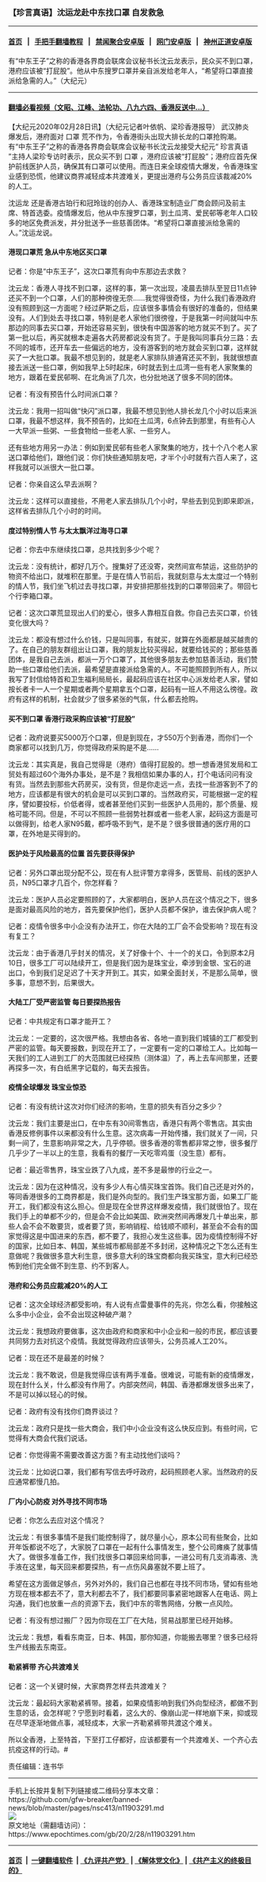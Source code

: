 ### 【珍言真语】沈运龙赴中东找口罩 自发救急
------------------------

#### [首页](https://github.com/gfw-breaker/banned-news/blob/master/README.md) &nbsp;&nbsp;|&nbsp;&nbsp; [手把手翻墙教程](https://github.com/gfw-breaker/guides/wiki) &nbsp;&nbsp;|&nbsp;&nbsp; [禁闻聚合安卓版](https://github.com/gfw-breaker/bn-android) &nbsp;&nbsp;|&nbsp;&nbsp; [网门安卓版](https://github.com/oGate2/oGate) &nbsp;&nbsp;|&nbsp;&nbsp; [神州正道安卓版](https://github.com/SzzdOgate/update) 



<div><img alt="" class="aligncenter wp-post-image" src="https://i.epochtimes.com/assets/uploads/2020/02/b3a314ed639ee8c6c4e1ef42b8585845-600x400.jpg"/>
<div class="red16 caption">
 有“中东王子”之称的香港各界商会联席会议秘书长沈云龙表示，民众买不到口罩，港府应该被“打屁股”。他从中东搜罗口罩并亲自派发给老年人，“希望将口罩直接派给急需的人。”（大纪元）
</div>
</div><hr/>

#### [翻墙必看视频（文昭、江峰、法轮功、八九六四、香港反送中...）](https://github.com/gfw-breaker/banned-news/blob/master/pages/link3.md)

<div><p>
 【大纪元2020年02月28日讯】（大纪元记者叶依帆、梁珍香港报导）
 <ok href="https://www.epochtimes.com/gb/tag/%E6%AD%A6%E6%B1%89%E8%82%BA%E7%82%8E.html">
  武汉肺炎
 </ok>
 爆发后，港府面对
 <ok href="https://www.epochtimes.com/gb/tag/%E5%8F%A3%E7%BD%A9.html">
  口罩
 </ok>
 荒不作为，令香港街头出现大排长龙的口罩抢购潮。有“中东王子”之称的香港各界商会联席会议秘书长沈云龙接受大纪元“
 <ok href="https://www.epochtimes.com/gb/tag/%E7%8F%8D%E8%A8%80%E7%9C%9F%E8%AF%AD.html">
  珍言真语
 </ok>
 ”主持人梁珍专访时表示，民众买不到
 <ok href="https://www.epochtimes.com/gb/tag/%E5%8F%A3%E7%BD%A9.html">
  口罩
 </ok>
 ，港府应该被“打屁股”；港府应首先保护前线医护人员，确保其有口罩可以使用。而连日来全球疫情大爆发，令香港珠宝业感到恐慌，他建议商界减轻成本共渡难关，更提出港府与公务员应该裁减20%的人工。
</p>
<p>
 <ok href="https://www.epochtimes.com/gb/tag/%E6%B2%88%E8%BF%90%E9%BE%99.html">
  沈运龙
 </ok>
 还是香港古珀行和冠玲珑的创办人、香港珠宝制造业厂商会顾问及前主席、特首选委。疫情爆发后，他从中东搜罗口罩，到土瓜湾、爱民邨等老年人口较多的地区免费派发，并分批送予一些慈善团体。“希望将口罩直接派给急需的人。”沈运龙说。
</p>
<p>
</p>
<h4>
 港现口罩荒 急从中东地区买口罩
</h4>
<p>
 记者：你是“中东王子”，这次口罩荒有向中东那边去求救？
</p>
<p>
 沈云龙：香港人寻找不到口罩，这样的事，第一次出现，凌晨去排队至翌日11点钟还买不到一个口罩，人们的那种徬徨无奈……我觉得很奇怪，为什么我们香港政府没有照顾到这一方面呢？经过萨斯之后，应该很多事情会有很好的准备的，但结果没有。人们到处去寻找口罩，特别是老人家他们很徬徨，于是我第一时间就叫中东那边的同事去买口罩，开始还容易买到，很快有中国游客的地方就买不到了。买了第一批以后，再买就根本走遍各大药房都说没有货了。于是我叫同事兵分三路：去不同的城市，还开车去一些偏远的地方，没有游客到的地方就会买到口罩，这样就买了一大批口罩。我最不想见到的，就是老人家排队排通宵还买不到，我就很想直接去派送一些口罩，例如我早上5时起床，6时就去到土瓜湾一些有老人家聚集的地方，跟着在爱民邨啊、在北角派了几次，也分批地送了很多不同的团体。
</p>
<p>
 记者：有没有预告什么时间派口罩？
</p>
<p>
 沈云龙：我用一招叫做“快闪”派口罩，我最不想见到他人排长龙几个小时以后来派口罩，我最不想这样，我不预告的，比如在土瓜湾，6点钟去到那里，有些有心人一大早派一些粥、一些食物给一些老人家、一些穷人。
</p>
<p>
 还有些地方用另一办法：例如到爱民邨有些老人家聚集的地方，找十个八个老人家送口罩给他们，跟他们说：你们快些通知朋友吧，才半个小时就有六百人来了，这样我就可以派很大一批口罩。
</p>
<p>
 记者：你亲自这么早去派啊？
</p>
<p>
 沈云龙：这样可以直接些，不用老人家去排队几个小时，早些去到见到即来即派，这样省去排队几个小时的时间。
</p>
<h4>
 度过特别情人节 与太太飘洋过海寻口罩
</h4>
<p>
 记者：你去中东继续找口罩，总共找到多少个呢？
</p>
<p>
 沈云龙：没有统计，都好几万个。搜集好了还没寄，突然间宣布禁运，这些防护的物资不给出口，就堆积在那里。于是在情人节前后，我就刻意与太太度过一个特别的情人节，我们坐飞机过去寻找口罩，并安排把那些找到的口罩带回来了。带回七个行李箱口罩。
</p>
<p>
 记者：这次口罩荒显现出人们的爱心，很多人靠相互自救。你自己去买口罩，价钱变化很大吗？
</p>
<p>
 沈云龙：都没有想过什么价钱，只是叫同事，有就买，就算在外面都是越买越贵的了。在自己的朋友群组出让口罩，我的朋友比较买得起，就要给钱买的；那些慈善团体，是我自己去派，都派一万个口罩了，其他很多朋友去参加慈善活动，我们赞助一些口罩给他们去派，最希望是直接派给急需的人。不可能照顾到所有人，所以我写了封信给特首和卫生福利局局长，最起码应该在社区中心派发给老人家，譬如按长者卡一人一个星期或者两个星期拿五个口罩，起码有一班人不用这么徬徨。政府有这样的机制，社会就少了很多紧张的气氛，什么都去抢购。
</p>
<h4>
 买不到口罩 香港行政采购应该被“打屁股”
</h4>
<p>
 记者：政府说要买5000万个口罩，但是到现在，才550万个到香港，而你们一个商家都可以找到几万，你觉得政府采购是不是……
</p>
<p>
 沈云龙：其实真是，我自己觉得是（港府）值得打屁股的。想一想香港贸发局和工贸处有超过60个海外办事处，是不是？我相信如果办事的人，打个电话问问有没有货。当然去到那些大药房买，没有货，但是你走远一点，去找一些游客到不了的地方，应该都是有很大的机会是可以买到口罩的。当然政府买，可能根据一定的程序，譬如要投标，价低者得，或者甚至他们买到一些医护人员用的，那个质量、规格可能不同。但是，不可以不照顾一些弱势社群或者一些老人家，起码这方面是可以做得到，给老人家N95戴，都呼吸不到气，是不是？很多很普通的医疗用的口罩，在外地是买得到的。
</p>
<h4>
 医护处于风险最高的位置 首先要获得保护
</h4>
<p>
 记者：另外口罩出现分配不公，现在有人批评警方拿得多，医管局、前线的医护人员，N95口罩才几百个，你怎样看？
</p>
<p>
 沈云龙：医护人员必定要照顾的了，大家都明白，医护人员在这个情况之下，很多是面对最高风险的地方，首先要保护他们，医护人员都不保护，谁去保护病人呢？
</p>
<p>
 记者：疫情令很多中小企没有办法开工，你在大陆的工厂会不会受影响？现在有没有复工？
</p>
<p>
 沈云龙：由于香港几乎封关的情况，关了好像十个、十一个的关口，令到原本2月10日，很多工厂可以陆续开工，但是我们因为是珠宝业，牵涉到金银、宝石的进出口，令到我们足足迟了十天才开到工。其实，如果全面封关，不是那么简单，很多事，意想不到，后果很大。
</p>
<h4>
 大陆工厂受严密监管 每日要探热报告
</h4>
<p>
 记者：中共规定有口罩才能开工？
</p>
<p>
 沈云龙：一定要的，这次很严格。我想由各省、各地一直到我们城镇的工厂都受到严密的监管。每天要报数，到现在开工了，一定要有一定的口罩给工人。比如每一天我们的工人进到工厂的大范围就已经探热（测体温）了，再上去车间那里，还要再探多一次，有白纸黑字记载的，每天去报告。
</p>
<h4>
 疫情全球爆发 珠宝业惊恐
</h4>
<p>
 记者：有没有统计这次对你们经济的影响，生意的损失有百分之多少？
</p>
<p>
 沈云龙：我们主要是出口，在中东有30间零售店，香港只有两个零售店。其实由香港反修例事件以来都没有什么生意。这次病毒一开始传播，我们就关了一间，只剩一间了，生意影响非常之大，几乎停顿。很多香港的零售都非常之惨，很多餐厅几乎少了一半以上的生意，我看有的餐厅一天吃零鸡蛋（没生意）都有。
</p>
<p>
 记者：最近零售界，珠宝业跌了八九成，差不多是最惨的行业之一。
</p>
<p>
 沈云龙：因为在这种情况，没有多少人有心情买珠宝首饰。我们自己还是对外的，等同香港很多的工商界都是，我们是外向型的。我们生产珠宝那方面，如果工厂能开工，我们都没有这么担心。但是现在全世界这样爆发疫情，我们就很怕了。现在我们手上的单都不少的，但是会不会比如美国、欧洲突然间再爆发几十单出来，那些人会不会不敢要货，或者要了货，影响销程、给钱顺不顺利，甚至会不会有的国家觉得这是中国进来的东西，都不要了，我担心发生这些事。因为疫情控制得不好的国家，比如日本、韩国，某些城市都局部差不多封闭，这种情况之下怎么还有生意做呢？我做很多意大利生意，很多意大利的珠宝商都向我买珠宝，意大利已经恐怖到他们完全做不到生意、约不到客人。
</p>
<h4>
 港府和公务员应裁减20%的人工
</h4>
<p>
 记者：这次全球经济都受影响，有人说有点雷曼事件的先兆，你怎么看，你接触这么多中小企业，会不会出现这种破产潮？
</p>
<p>
 沈云龙：我想政府要做事，这次由政府和商家和中小企业和一般的市民，都应该要共同努力去对抗这个疫情。我就觉得政府应该带头，公务员减人工20%。
</p>
<p>
 记者：现在还不是最差的时候？
</p>
<p>
 沈云龙：我不敢说，但是我觉得应该有两手准备。很难说，可能有新的疫情爆发，现在封什么关，什么都没有作用了。内部突然间，韩国、香港都爆发很多出来了，不是可以掉以轻心的时候。
</p>
<p>
 记者：政府有没有找你们商界谈过？
</p>
<p>
 沈云龙：政府只是找一些大商会，我们中小企业没有这么快反应到。有些时间，它觉得有大商会代我们说话。
</p>
<p>
 记者：你觉得需不需要改善这方面？有主动找他们谈吗？
</p>
<p>
 沈云龙：比如说口罩，我们都有写信去呼吁政府，起码照顾老人家。当然政府的反应通常都慢几拍。
</p>
<h4>
 厂内小心防疫 对外寻找不同市场
</h4>
<p>
 记者：你怎么去应对这个情况？
</p>
<p>
 沈云龙：有很多事情不是我们能控制得了，就尽量小心，原本公司有些聚会，比如开年饭都说不吃了，大家脱了口罩在一起有什么事情发生，整个公司瘫痪了就事情大了。做很多准备工作，我们找很多口罩回来给同事，一进公司有几支消毒液、洗手液在这里，每天回来都要探热，有一点伤风鼻塞就不要上班了。
</p>
<p>
 希望在这方面做足够点，另外对外的，我们自己也都在寻找不同市场，譬如有些地方现在根本都去不了，意大利都去不了，我们都要同事紧密地跟客人在电话、网上沟通，我们也放重一点的资源下去，我们中东的零售网络，分散一点风险。
</p>
<p>
 记者：有没有想过搬厂？因为你现在工厂在大陆，贸易战那里已经开始移。
</p>
<p>
 沈云龙：我想，看看东南亚，日本、韩国，那你知道，你能搬去哪里？很多已经将生产线搬去东南亚。
</p>
<h4>
 勒紧裤带 齐心共渡难关
</h4>
<p>
 记者：这一个关键时候，大家商界怎样去共渡难关？
</p>
<p>
 沈云龙：最起码大家勒紧裤带。接着，如果疫情影响到我们外向型经济，都做不到生意的话，会怎样呢？宁愿到时看着，这么大的、像崩山泥一样地崩下来，抑或现在尽早逐渐地做点事，减轻成本，大家一齐勒紧裤带共渡这个难关。
</p>
<p>
 所以全香港，上至特首，下至打工仔都好，应该都要有一个共渡难关、一个齐心去抗疫这样的行动。#
</p>
<p>
 责任编辑：连书华
</p>
</div>
<hr/>
手机上长按并复制下列链接或二维码分享本文章：<br/>
https://github.com/gfw-breaker/banned-news/blob/master/pages/nsc413/n11903291.md <br/>
<a href='https://github.com/gfw-breaker/banned-news/blob/master/pages/nsc413/n11903291.md'><img src='https://github.com/gfw-breaker/banned-news/blob/master/pages/nsc413/n11903291.md.png'/></a> <br/>
原文地址（需翻墙访问）：https://www.epochtimes.com/gb/20/2/28/n11903291.htm


------------------------
#### [首页](https://github.com/gfw-breaker/banned-news/blob/master/README.md) &nbsp;|&nbsp; [一键翻墙软件](https://github.com/gfw-breaker/nogfw/blob/master/README.md) &nbsp;| [《九评共产党》](https://github.com/gfw-breaker/9ping.md/blob/master/README.md#九评之一评共产党是什么) | [《解体党文化》](https://github.com/gfw-breaker/jtdwh.md/blob/master/README.md) | [《共产主义的终极目的》](https://github.com/gfw-breaker/gczydzjmd.md/blob/master/README.md)


<img src='http://gfw-breaker.win/banned-news/pages/nsc413/n11903291.md' width='0px' height='0px'/>